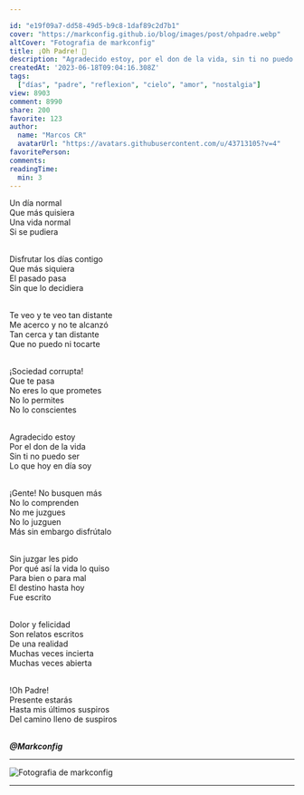 ```yaml
---

id: "e19f09a7-dd58-49d5-b9c8-1daf89c2d7b1"
cover: "https://markconfig.github.io/blog/images/post/ohpadre.webp"
altCover: "Fotografia de markconfig"
title: ¡Oh Padre! 💐
description: "Agradecido estoy, por el don de la vida, sin ti no puedo ser, lo que hoy en día soy"
createdAt: '2023-06-18T09:04:16.308Z'
tags:
  ["días", "padre", "reflexion", "cielo", "amor", "nostalgia"]
view: 8903
comment: 8990
share: 200
favorite: 123 
author:
  name: "Marcos CR"
  avatarUrl: "https://avatars.githubusercontent.com/u/43713105?v=4"
favoritePerson:
comments:
readingTime: 
  min: 3
---
```


Un día normal  
Que más quisiera  
Una vida normal  
Si se pudiera  
<br>

Disfrutar los días contigo  
Que más siquiera  
El pasado pasa  
Sin que lo decidiera  
<br>

Te veo y te veo tan distante  
Me acerco y no te alcanzó  
Tan cerca y tan distante  
Que no puedo ni tocarte  
<br>

¡Sociedad corrupta!  
Que te pasa  
No eres lo que prometes  
No lo permites  
No lo conscientes  
<br>

Agradecido estoy  
Por el don de la vida  
Sin ti no puedo ser  
Lo que hoy en día soy  
<br>

¡Gente! No busquen más  
No lo comprenden  
No me juzgues  
No lo juzguen  
Más sin embargo disfrútalo  
<br>

Sin juzgar les pido  
Por qué así la vida lo quiso  
Para bien o para mal  
El destino hasta hoy  
Fue escrito  
<br>

Dolor y felicidad  
Son relatos escritos  
De una realidad  
Muchas veces incierta  
Muchas veces abierta  
<br>

!Oh Padre!  
Presente estarás  
Hasta mis últimos suspiros  
Del camino lleno de suspiros  
<br>


***@Markconfig***

***

![Fotografia de markconfig](https://markconfig.github.io/blog/images/post/ohpadre.webp)

***
